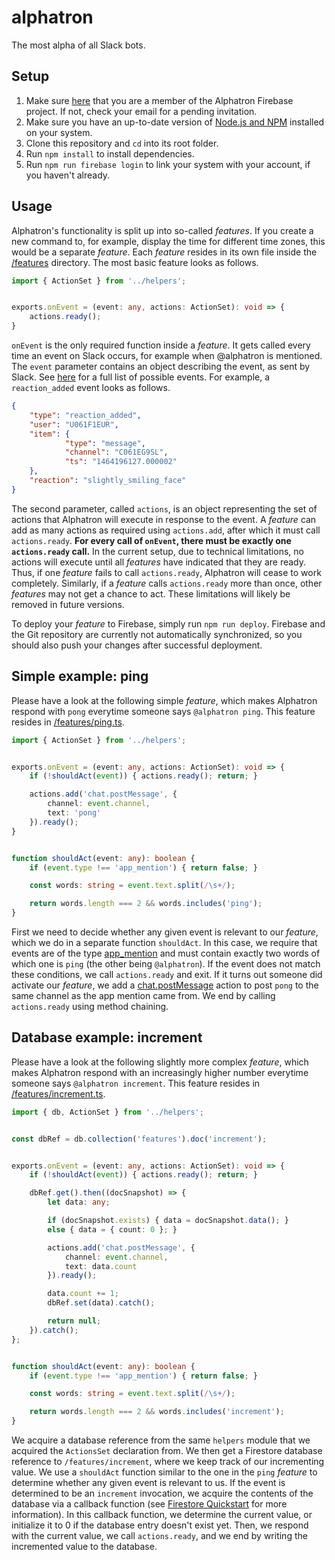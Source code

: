 # alphatron
The most alpha of all Slack bots.

## Setup

1. Make sure [here](https://console.firebase.google.com) that you are a member of the Alphatron Firebase project. If not, check your email for a pending invitation.
2. Make sure you have an up-to-date version of [Node.js and NPM](https://docs.npmjs.com/getting-started/installing-node) installed on your system.
3. Clone this repository and `cd` into its root folder.
4. Run `npm install` to install dependencies.
5. Run `npm run firebase login` to link your system with your account, if you haven't already.

## Usage

Alphatron's functionality is split up into so-called *features*. If you create a new command to, for example, display the time for different time zones, this would be a separate *feature*. Each *feature* resides in its own file inside the [/features](https://github.com/uhasselt-students/alphatron/tree/master/src/features) directory. The most basic feature looks as follows.

```typescript
import { ActionSet } from '../helpers';


exports.onEvent = (event: any, actions: ActionSet): void => {
    actions.ready();
}
```

`onEvent` is the only required function inside a *feature*. It gets called every time an event on Slack occurs, for example when @alphatron is mentioned. The `event` parameter contains an object describing the event, as sent by Slack. See [here](https://api.slack.com/events-api#event_types) for a full list of possible events. For example, a `reaction_added` event looks as follows.

```json
{
    "type": "reaction_added",
    "user": "U061F1EUR",
    "item": {
            "type": "message",
            "channel": "C061EG9SL",
            "ts": "1464196127.000002"
    },
    "reaction": "slightly_smiling_face"
}
```

The second parameter, called `actions`, is an object representing the set of actions that Alphatron will execute in response to the event. A *feature* can add as many actions as required using `actions.add`, after which it must call `actions.ready`. **For every call of `onEvent`, there must be exactly one `actions.ready` call.** In the current setup, due to technical limitations, no actions will execute until all *features* have indicated that they are ready. Thus, if one *feature* fails to call `actions.ready`, Alphatron will cease to work completely. Similarly, if a *feature* calls `actions.ready` more than once, other *features* may not get a chance to act. These limitations will likely be removed in future versions.

To deploy your *feature* to Firebase, simply run `npm run deploy`. Firebase and the Git repository are currently not automatically synchronized, so you should also push your changes after successful deployment.

## Simple example: ping

Please have a look at the following simple *feature*, which makes Alphatron respond with `pong` everytime someone says `@alphatron ping`. This feature resides in [/features/ping.ts](https://github.com/uhasselt-students/alphatron/tree/master/src/features/ping.ts).

```typescript
import { ActionSet } from '../helpers';


exports.onEvent = (event: any, actions: ActionSet): void => {
    if (!shouldAct(event)) { actions.ready(); return; }

    actions.add('chat.postMessage', {
        channel: event.channel,
        text: 'pong'
    }).ready();
}


function shouldAct(event: any): boolean {
    if (event.type !== 'app_mention') { return false; }

    const words: string = event.text.split(/\s+/);

    return words.length === 2 && words.includes('ping');
}
```

First we need to decide whether any given event is relevant to our *feature*, which we do in a separate function `shouldAct`. In this case, we require that events are of the type [app_mention](https://api.slack.com/events/app_mention) and must contain exactly two words of which one is `ping` (the other being `@alphatron`). If the event does not match these conditions, we call `actions.ready` and exit. If it turns out someone did activate our *feature*, we add a [chat.postMessage](https://api.slack.com/methods/chat.postMessage) action to post `pong` to the same channel as the app mention came from. We end by calling `actions.ready` using method chaining.

## Database example: increment

Please have a look at the following slightly more complex *feature*, which makes Alphatron respond with an increasingly higher number everytime someone says `@alphatron increment`. This feature resides in [/features/increment.ts](https://github.com/uhasselt-students/alphatron/tree/master/src/features/increment.ts).

```typescript
import { db, ActionSet } from '../helpers';


const dbRef = db.collection('features').doc('increment');


exports.onEvent = (event: any, actions: ActionSet): void => {
    if (!shouldAct(event)) { actions.ready(); return; }

    dbRef.get().then((docSnapshot) => {
        let data: any;

        if (docSnapshot.exists) { data = docSnapshot.data(); }
        else { data = { count: 0 }; }

        actions.add('chat.postMessage', {
            channel: event.channel,
            text: data.count
        }).ready();

        data.count += 1;
        dbRef.set(data).catch();

        return null;
    }).catch();
};


function shouldAct(event: any): boolean {
    if (event.type !== 'app_mention') { return false; }

    const words: string = event.text.split(/\s+/);

    return words.length === 2 && words.includes('increment');
}
```

We acquire a database reference from the same `helpers` module that we acquired the `ActionsSet` declaration from. We then get a Firestore database reference to `/features/increment`, where we keep track of our incrementing value. We use a `shouldAct` function similar to the one in the `ping` *feature* to determine whether any given event is relevant to us. If the event is determined to be an `increment` invocation, we acquire the contents of the database via a callback function (see [Firestore Quickstart](https://firebase.google.com/docs/firestore/quickstart) for more information). In this callback function, we determine the current value, or initialize it to 0 if the database entry doesn't exist yet. Then, we respond with the current value, we call `actions.ready`, and we end by writing the incremented value to the database.
